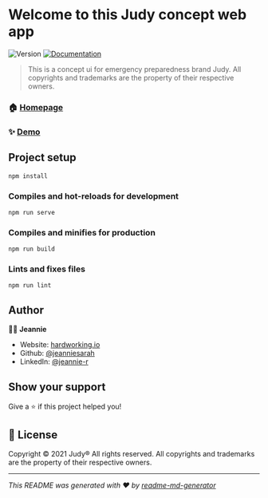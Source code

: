 # Welcome to this Judy concept web app

![Version](https://img.shields.io/badge/version-0.1.0-blue.svg?cacheSeconds=2592000)
[![Documentation](https://img.shields.io/badge/documentation-yes-brightgreen.svg)](https://github.com/jeanniesarah/judy-concept#readme)

> This is a concept ui for emergency preparedness brand Judy. All copyrights and trademarks are the property of their respective owners.

### 🏠 [Homepage](https://github.com/jeanniesarah/judy-concept)

### ✨ [Demo](https://judy-concept.netlify.app)

## Project setup

```
npm install
```

### Compiles and hot-reloads for development

```
npm run serve
```

### Compiles and minifies for production

```
npm run build
```

### Lints and fixes files

```
npm run lint
```

## Author

👩‍💻 **Jeannie**

- Website: [hardworking.io](https://hardworking.io)
- Github: [@jeanniesarah](https://github.com/jeanniesarah)
- LinkedIn: [@jeannie-r](https://linkedin.com/in/jeannie-r)

## Show your support

Give a ⭐️ if this project helped you!

## 📝 License

Copyright © 2021 Judy&#174; All rights reserved. All copyrights and trademarks are the property of their respective owners.<br />

---

_This README was generated with ❤️ by [readme-md-generator](https://github.com/kefranabg/readme-md-generator)_
